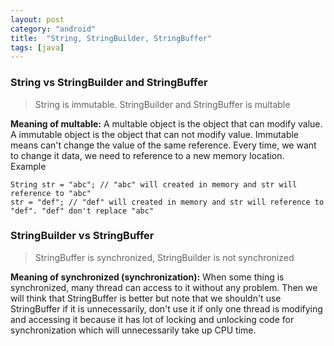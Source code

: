 ```yaml
---
layout: post
category: "android"
title:  "String, StringBuilder, StringBuffer"
tags: [java]
---
```



### String vs StringBuilder and StringBuffer
>String is immutable. StringBuilder and StringBuffer is multable   

**Meaning of multable:** A multable object is the object that can modify value. A immutable object is the object that can not modify value.
Immutable means can't change the value of the same reference. Every time, we want to change it data, we need to reference to a new memory location.   
Example
```
String str = "abc"; // "abc" will created in memory and str will reference to "abc" 
str = "def"; // "def" will created in memory and str will reference to "def". "def" don't replace "abc"
```
### StringBuilder vs StringBuffer
>StringBuffer is synchronized, StringBuilder is not synchronized  

**Meaning of synchronized (synchronization):** When some thing is synchronized, many thread can access to it without any problem.
Then we will think that StringBuffer is better but note that we shouldn't use StringBuffer if it is unnecessarily, don't use it if only one thread is modifying and accessing it because it has lot of locking and unlocking code for synchronization which will unnecessarily take up CPU time. 